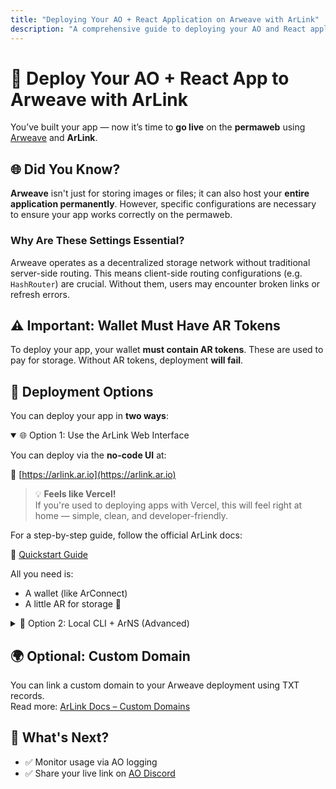 ```yaml
---
title: "Deploying Your AO + React Application on Arweave with ArLink"
description: "A comprehensive guide to deploying your AO and React application to Arweave's permanent storage using ArLink, including wallet setup and deployment options."
---
```


# 🚀 Deploy Your AO + React App to Arweave with ArLink

You’ve built your app — now it’s time to **go live** on the **permaweb** using [Arweave](https://www.arweave.org) and **ArLink**.

## 🌐 Did You Know?

**Arweave** isn't just for storing images or files; it can also host your **entire application permanently**. However, specific configurations are necessary to ensure your app works correctly on the permaweb.

### Why Are These Settings Essential?

Arweave operates as a decentralized storage network without traditional server-side routing. This means client-side routing configurations (e.g. `HashRouter`) are crucial. Without them, users may encounter broken links or refresh errors.

## ⚠️ Important: Wallet Must Have AR Tokens

To deploy your app, your wallet **must contain AR tokens**. These are used to pay for storage. Without AR tokens, deployment **will fail**.

## 🚀 Deployment Options

You can deploy your app in **two ways**:

<details open>
<summary><span class="text-xl font-bold text-secondary">🌐 Option 1: Use the ArLink Web Interface</span></summary>

You can deploy via the **no-code UI** at:

🔗 [https://arlink.ar.io](https://arlink.ar.io)

> 💡 **Feels like Vercel!**  
> If you're used to deploying apps with Vercel, this will feel right at home — simple, clean, and developer-friendly.

For a step-by-step guide, follow the official ArLink docs:

📘 [Quickstart Guide](https://arlink.gitbook.io/arlink-docs/getting-started/quickstart)

All you need is:
- A wallet (like ArConnect)
- A little AR for storage 💸

</details>

<details>
<summary><span class="text-xl font-bold text-secondary">🧱 Option 2: Local CLI + ArNS (Advanced)</span></summary>

This method uses **ArNS** (Arweave Name System), a decentralized naming system for Arweave.

🔗 Learn more: [https://ar.io/arns](https://ar.io/arns)

### 🔧 Step 1: Install `permaweb-deploy`
Install globally:
```sh
npm install -g permaweb-deploy
```

### 🔐 Step 2: Setup Wallet for Deployment

1. Open the **Wander Wallet** browser extension  
2. Select **"Accounts"**.  
<img src="/wander-accounts-button.png" alt="wander-accounts-button" style="width: 640px; height: auto;"/>
3. Click which wallet account you want to use to deploy your application.  
4. Click **Export Keyfile**.  
<img src="/wander-export-keyfile.png" alt="wander-export-keyfile" style="width: 640px; height: auto;"/>  
5. Key in your password.  
6. Rename the file to `wallet.json`  
7. Move it into `.secrets/wallet.json`

🚫 **DO NOT COMMIT THIS FILE** — add `.secrets/` to your `.gitignore`

### 📝 Step 3: Copy the Deployment Script

Copy `deploy.sh` into your project under `scripts/`:

<pre><code class="language-sh" title="scripts/deploy.sh" description="Shell script to deploy your dist/ folder to Arweave using ArNS and permaweb-deploy.">
# Check if dist directory exists
if [ ! -d "dist" ]; then
  echo "dist directory does not exist. Please build the project first"
  exit 1
fi

if [ -z "$UNDERNAME" ]; then
  UNDERNAME="arweb"
  echo "UNDERNAME is not set. Setting it to arweb"
fi

DEPLOY_KEY=$(base64 -i ./.secrets/wallet.json) npx permaweb-deploy --ant-process YOUR_ANT_PROCESS --undername $UNDERNAME
</code></pre>

To obtain your ArNS name, visit the ArNS dashboard, which would be the Process ID of the asset. You will need to either rent or buy an ArNS name.  
Update the `--ant-process` value in the script to your ArNS name:

```
--ant-process=YOUR_ANT_PROCESS
```

Update the `--undername` value in the script to your desired ArNS name (this can be anything you choose):

```
--undername=your-name.ar
```

### 🚀 Step 4: Deploy with ArNS

```sh
sh scripts/deploy.sh
```

You’ll get a live URL like:

```
https://your-name.ar
```

</details>

## 🌍 Optional: Custom Domain

You can link a custom domain to your Arweave deployment using TXT records.  
Read more: [ArLink Docs – Custom Domains](https://arlink.dev/docs/custom-domains)

## 🧭 What's Next?

- ✅ Monitor usage via AO logging  
- ✅ Share your live link on [AO Discord](https://discord.gg/arweave)
